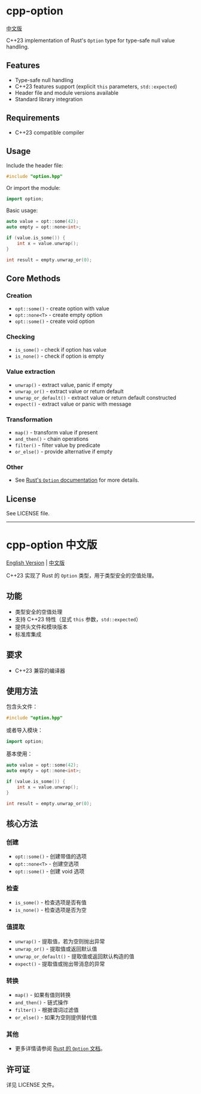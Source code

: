 # cpp-option

[中文版](README_zh.md)

C++23 implementation of Rust's `Option` type for type-safe null value handling.

## Features

- Type-safe null handling
- C++23 features support (explicit `this` parameters, `std::expected`)
- Header file and module versions available
- Standard library integration

## Requirements

- C++23 compatible compiler

## Usage

Include the header file:
```cpp
#include "option.hpp"
```

Or import the module:
```cpp
import option;
```

Basic usage:
```cpp
auto value = opt::some(42);
auto empty = opt::none<int>;

if (value.is_some()) {
    int x = value.unwrap();
}

int result = empty.unwrap_or(0);
```

## Core Methods

### Creation
- `opt::some()` - create option with value
- `opt::none<T>` - create empty option
- `opt::some()` - create void option

### Checking
- `is_some()` - check if option has value
- `is_none()` - check if option is empty

### Value extraction
- `unwrap()` - extract value, panic if empty
- `unwrap_or()` - extract value or return default
- `unwrap_or_default()` - extract value or return default constructed
- `expect()` - extract value or panic with message

### Transformation
- `map()` - transform value if present
- `and_then()` - chain operations
- `filter()` - filter value by predicate
- `or_else()` - provide alternative if empty

### Other
- See [Rust's `Option` documentation](https://docs.rs/rustc-std-workspace-std/1.0.1/std/option/index.html) for more details.

## License

See LICENSE file.

---

# cpp-option 中文版

[English Version](#cpp-option) | [中文版](#cpp-option-中文版)

C++23 实现了 Rust 的 `Option` 类型，用于类型安全的空值处理。

## 功能

- 类型安全的空值处理
- 支持 C++23 特性（显式 `this` 参数，`std::expected`）
- 提供头文件和模块版本
- 标准库集成

## 要求

- C++23 兼容的编译器

## 使用方法

包含头文件：
```cpp
#include "option.hpp"
```

或者导入模块：
```cpp
import option;
```

基本使用：
```cpp
auto value = opt::some(42);
auto empty = opt::none<int>;

if (value.is_some()) {
    int x = value.unwrap();
}

int result = empty.unwrap_or(0);
```

## 核心方法

### 创建
- `opt::some()` - 创建带值的选项
- `opt::none<T>` - 创建空选项
- `opt::some()` - 创建 void 选项

### 检查
- `is_some()` - 检查选项是否有值
- `is_none()` - 检查选项是否为空

### 值提取
- `unwrap()` - 提取值，若为空则抛出异常
- `unwrap_or()` - 提取值或返回默认值
- `unwrap_or_default()` - 提取值或返回默认构造的值
- `expect()` - 提取值或抛出带消息的异常

### 转换
- `map()` - 如果有值则转换
- `and_then()` - 链式操作
- `filter()` - 根据谓词过滤值
- `or_else()` - 如果为空则提供替代值

### 其他
- 更多详情请参阅 [Rust 的 `Option` 文档](https://docs.rs/rustc-std-workspace-std/1.0.1/std/option/index.html)。

## 许可证

详见 LICENSE 文件。
